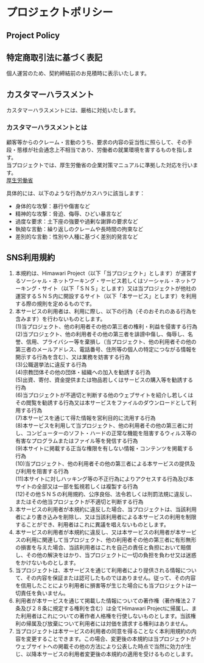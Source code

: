 # プロジェクトポリシー

## Project Policy

## 特定商取引法に基づく表記

個人運営のため、契約締結前のお見積時に表示いたします。

## カスタマーハラスメント

カスタマーハラスメントには、厳格に対処いたします。

### カスタマーハラスメントとは

顧客等からのクレーム・言動のうち、要求の内容の妥当性に照らして、その手段・態様が社会通念上不相当であり、労働者の就業環境を害するものを指します。\
当プロジェクトでは、厚生労働省の企業対策マニュアルに準拠した対応を行います。\
[厚生労働省](https://www.mhlw.go.jp/content/11921000/000894063.pdf)

具体的には、以下のような行為がカスハラに該当します：  

* 身体的な攻撃：暴行や傷害など  
* 精神的な攻撃：脅迫、侮辱、ひどい暴言など  
* 過度な要求：土下座の強要や過剰な謝罪の要求など  
* 執拗な言動：繰り返しのクレームや長時間の拘束など  
* 差別的な言動：性別や人種に基づく差別的発言など  

## SNS利用規約

1. 本規約は、Himawari Project（以下「当プロジェクト」とします）が運営するソーシャル・ネットワーキング・サービス若しくはソーシャル・ネットワーキング・サイト（以下「ＳＮＳ」とします）又は当プロジェクトが他社の運営するＳＮＳ内に開設するサイト（以下「本サービス」とします）を利用する際の規則を定めるものです。  
2. 本サービスの利用者は、利用に際し、以下の行為（そのおそれのある行為を含みます）を行わないものとします。\
   (1)当プロジェクト、他の利用者その他の第三者の権利・利益を侵害する行為\
   (2)当プロジェクト、他の利用者その他の第三者を誹謗中傷し、侮辱し、名誉、信用、プライバシー等を棄損し（当プロジェクト、他の利用者その他の第三者のメールアドレス、電話番号、住所等の個人の特定につながる情報を開示する行為を含む）、又は業務を妨害する行為\
   (3)公職選挙法に違反する行為\
   (4)宗教団体その他の団体・組織への加入を勧誘する行為\
   (5)出資、寄付、資金提供または物品若しくはサービスの購入等を勧誘する行為\
   (6)当プロジェクトが不適切と判断する他のウェブサイトを紹介し若しくはその閲覧を勧誘する行為又は本サービスをファイルのダウンロードとして利用する行為\
   (7)本サービスを通じて得た情報を営利目的に流用する行為\
   (8)本サービスを利用して当プロジェクト、他の利用者その他の第三者に対し、コンピューターのソフト・ハードの正常な機能を阻害するウィルス等の有害なプログラムまたはファイル等を発信する行為\
   (9)本サイトに掲載する正当な権限を有しない情報・コンテンツを掲載する行為\
   (10)当プロジェクト、他の利用者その他の第三者による本サービスの提供及び利用を阻害する行為\
   (11)本サイトに対しハッキング等の不正行為によりアクセスする行為及び本サイトの全部又は一部を監視若しくは複製する行為\
   (12)その他ＳＮＳの利用規約、公序良俗、法令若しくは刑罰法規に違反し、またはその他当プロジェクトが不適切と判断する行為  
3. 本サービスの利用者が本規約に違反した場合、当プロジェクトは、当該利用者により書き込みを削除し、又は当該利用者による本サービスの利用を制限することができ、利用者はこれに異議を唱えないものとします。  
4. 本サービスの利用者が本規約に違反し、又は本サービスの利用者が本サービスの利用に関連して当プロジェクト、他の利用者その他の第三者に有形無形の損害を与えた場合、当該利用者はこれを自己の責任と負担において賠償し、その他の解決をはかり、当プロジェクトに一切の負担を負わせ又は迷惑をかけないものとします。
5. 当プロジェクトは、本サービスを通じて利用者により提供される情報について、その内容を保証または認可したものではありません。従って、その内容を信用したことにより利用者に損害等が生じた場合にも当プロジェクトは一切責任を負いません。
6. 利用者が本サービスを通じて掲載した情報についての著作権（著作権法２７条及び２８条に規定する権利を含む）は全てHimawari Projectに帰属し、また利用者はこれについての著作者人格権を行使しないものとします。当該権利の帰属及び放棄について利用者には対価を請求する権利はありません。
7. 当プロジェクトは本サービスの利用者の同意を得ることなく本利用規約の内容を変更することできます。この場合、変更後の本規約は当プロジェクトがウェブサイトへの掲載その他の方法により公表した時点で当然に効力が生じ、以降本サービスの利用者変更後の本規約の適用を受けるものとします。
